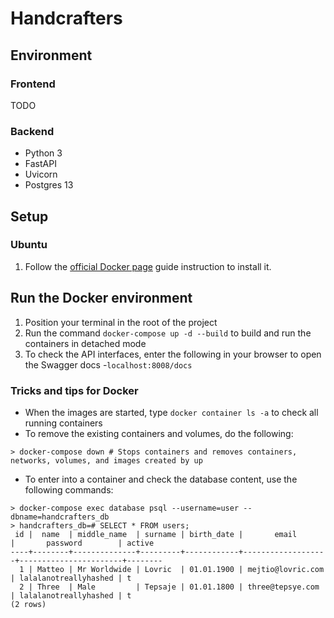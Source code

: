 # Handcrafters #

## Environment ##

### Frontend ###
TODO
### Backend ###
- Python 3
- FastAPI
- Uvicorn
- Postgres 13

## Setup ##

### Ubuntu ###
1. Follow the [official Docker page](https://docs.docker.com/engine/install/ubuntu/) guide instruction to install it. 

## Run the Docker environment ##
1. Position your terminal in the root of the project
2. Run the command `docker-compose up -d --build` to build and run the containers in detached mode
3. To check the API interfaces, enter the following in your browser to open the Swagger docs -`localhost:8008/docs`

### Tricks and tips for Docker ###
- When the images are started, type `docker container ls -a` to check all running containers
- To remove the existing containers and volumes, do the following:
```shell
> docker-compose down # Stops containers and removes containers, networks, volumes, and images created by up
```
- To enter into a container and check the database content, use the following commands:
```
> docker-compose exec database psql --username=user --dbname=handcrafters_db
> handcrafters_db=# SELECT * FROM users;
 id |  name  | middle_name  | surname | birth_date |       email       |       password        | active 
----+--------+--------------+---------+------------+-------------------+-----------------------+--------
  1 | Matteo | Mr Worldwide | Lovric  | 01.01.1900 | mejtio@lovric.com | lalalanotreallyhashed | t
  2 | Three  | Male         | Tepsaje | 01.01.1800 | three@tepsye.com  | lalalanotreallyhashed | t
(2 rows)
```
